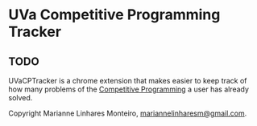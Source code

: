 # UVa Competitive Programming Tracker

## TODO

UVaCPTracker is a chrome extension that makes easier to keep track of how many problems of the [Competitive Programming](http://cpbook.net/) a user has already solved.

Copyright Marianne Linhares Monteiro, mariannelinharesm@gmail.com. 
